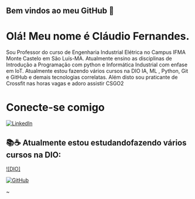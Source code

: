 ## Bem vindos ao meu GitHub 👋
# Olá! Meu nome é Cláudio Fernandes.

Sou Professor do curso de Engenharia Industrial Elétrica no Campus IFMA Monte Castelo em São Luís-MA.  Atualmente ensino as disciplinas de Introdução a Programação com python e Informática Industrial com enfase em IoT. Atualmente estou fazendo vários cursos na DIO IA, ML , Python, Git e GitHub e demais tecnologias correlatas.  Além disto sou praticante de Crossfit nas horas vagas e adoro assistir CSGO2  
# Conecte-se comigo

[![LinkedIn](https://img.shields.io/badge/LinkedIn-000?style=for-the-badge&logo=linkedin&logoColor=0E76A8)](https://www.linkedin.com/in/claudiofernandes-ma/)


## 📚☕ Atualmente estou estudandofazendo vários cursos na DIO:

[![DIO]](https://www.dio.me/users/claudio_fernandes)

[![GitHub](https://img.shields.io/badge/GitHub-000?style=for-the-badge&logo=github&logoColor=white)](https://github.com/ccfernandes600)

~

                                                                               
